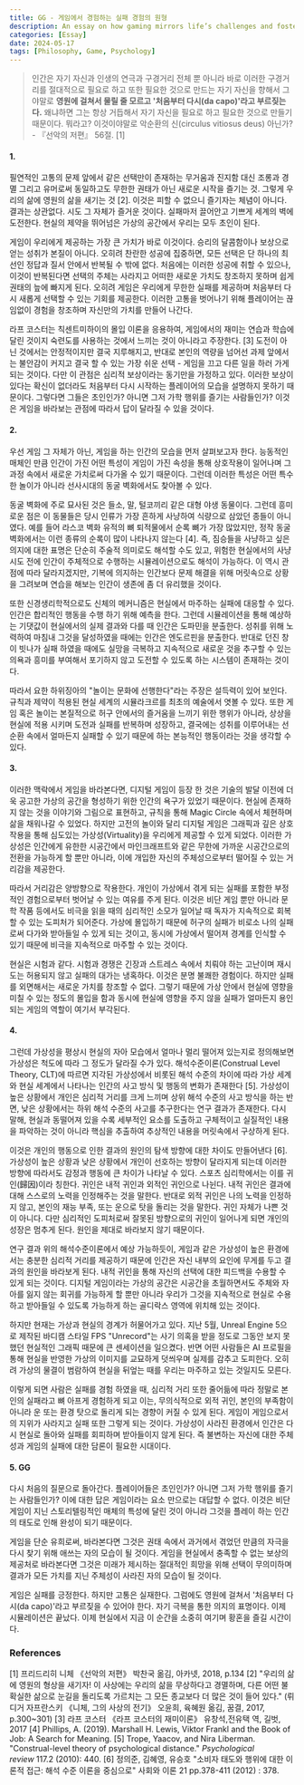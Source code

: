 ```yaml
---
title: GG - 게임에서 경험하는 실패 경험의 원형
description: An essay on how gaming mirrors life’s challenges and fosters resilience through infinite play.
categories: [Essay]
date: 2024-05-17
tags: [Philosophy, Game, Psychology]
---
```



> 인간은 자기 자신과 인생의 연극과 구경거리 전체 뿐 아니라 바로 이러한 구경거리를 절대적으로 필요로 하고 또한 필요한 것으로 만드는 자기 자신을 향해서 그야말로 **영원에 걸쳐서 물릴 줄 모르고 '처음부터 다시(da capo)'라고 부르짖는다.** 왜냐하면 그는 항상 거듭해서 자기 자신을 필요로 하고 필요한 것으로 만들기 때문이다. 뭐라고? 이것이야말로 악순환의 신(circulus vitiosus deus) 아닌가? - 『선악의 저편』 56절. [1]


#### 1.  
필연적인 고통의 문제 앞에서 같은 선택만이 존재하는 무거움과 진지함 대신 조롱과 경멸 그리고 유머로써 동일하고도 무한한 권태가 아닌 새로운 시작을 즐기는 것. 그렇게 우리의 삶에 영원의 삶을 새기는 것 [2]. 이것은 피할 수 없으니 즐기자는 체념이 아니다. 결과는 상관없다. 시도 그 자체가 즐거운 것이다. 실패마저 끌어안고 기쁘게 세계의 벽에 도전한다. 현실의 제약을 뛰어넘은 가상의 공간에서 우리는 모두 초인이 된다. 

게임이 우리에게 제공하는 가장 큰 가치가 바로 이것이다. 승리의 달콤함이나 보상으로 얻는 성취가 본질이 아니다. 오히려 찬란한 성공에 집중하면, 모든 선택은 단 하나의 최선인 정답과 질서 안에서 반복될 수 밖에 없다. 처음에는 이러한 성공에 취할 수 있으나, 이것이 반복된다면 선택의 주체는 사라지고 어떠한 새로운 가치도 창조하지 못하며 쉽게 권태의 늪에 빠지게 된다. 오히려 게임은 우리에게 무한한 실패를 제공하며 처음부터 다시 새롭게 선택할 수 있는 기회를 제공한다. 이러한 고통을 벗어나기 위해 플레이어는 끊임없이 경험을 창조하며 자신만의 가치를 만들어 나간다. 

라프 코스터는 칙센트미하이의 몰입 이론을 응용하여, 게임에서의 재미는 연습과 학습에 달린 것이지 숙련도를 사용하는 것에서 느끼는 것이 아니라고 주장한다. [3] 도전이 아닌 것에서는 안정적이지만 결국 지루해지고, 반대로 본인의 역량을 넘어선 과제 앞에서는 불안감이 커지고 결국 할 수 있는 가장 쉬운 선택 - 게임을 끄고 다른 일을 하러 가게 되는 것이다. 다만 이 관점은 심리적 보상이라는 동기만을 가정하고 있다. 이러한 보상이 있다는 확신이 없더라도 처음부터 다시 시작하는 플레이어의 모습을 설명하지 못하기 때문이다. 그렇다면 그들은 초인인가? 아니면 그저 가학 행위를 즐기는 사람들인가? 이것은 게임을 바라보는 관점에 따라서 답이 달라질 수 있을 것이다. 

#### 2.   
우선 게임 그 자체가 아닌, 게임을 하는 인간의 모습을 먼저 살펴보고자 한다. 능동적인 매체인 만큼 인간이 가진 어떤 특성이 게임이 가진 속성을 통해 상호작용이 일어나며 그 과정 속에서 새로운 가치로써 다가올 수 있기 때문이다. 그런데 이러한 특성은 어떤 특수한 놀이가 아니라 선사시대의 동굴 벽화에서도 찾아볼 수 있다. 

동굴 벽화에 주로 묘사된 것은 들소, 말, 털코끼리 같은 대형 야생 동물이다. 그런데 흥미로운 점은 이 동물들은 당시 인류가 가장 흔하게 사냥하여 식량으로 삼았던 종들이 아니였다. 예를 들어 라스코 벽화 유적의 뼈 퇴적물에서 순록 뼈가 가장 많았지만, 정작 동굴 벽화에서는 이런 종류의 순록이 많이 나타나지 않는다 [4]. 즉, 짐승들을 사냥하고 싶은 의지에 대한 표명은 단순히 주술적 의미로도 해석할 수도 있고, 위험한 현실에서의 사냥 시도 전에 인간이 주체적으로 수행하는 시뮬레이션으로도 해석이 가능하다. 이 역시 관점에 따라 달라지겠지만, 기복에 의지하는 인간보다 문제 해결을 위해 머릿속으로 상황을 그려보며 연습을 해보는 인간이 생존에 좀 더 유리했을 것이다.   

또한 신경생리학적으로도 신체의 메커니즘은 현실에서 마주하는 실패에 대응할 수 있다. 인간은 합리적인 행동을 수행 하기 위해 예측을 한다. 그런데 시뮬레이션을 통해 예상하는 기댓값이 현실에서의 실제 결과와 다를 때 인간은 도파민을 분출한다. 성취를 위해 노력하여 마침내 그것을 달성하였을 때에는 인간은 엔도르핀을 분출한다. 반대로 던진 창이 빗나가 실패 하였을 때에도 실망을 극복하고 지속적으로 새로운 것을 추구할 수 있는 의욕과 흥미를 부여해서 포기하지 않고 도전할 수 있도록 하는 시스템이 존재하는 것이다.   

따라서 요한 하위징아의 "놀이는 문화에 선행한다"라는 주장은 설득력이 있어 보인다. 규칙과 제약이 적용된 현실 세계의 시뮬라크르를 최초의 예술에서 엿볼 수 있다. 또한 게임 혹은 놀이는 본질적으로 허구 안에서의 즐거움을 느끼기 위한 행위가 아니라, 상상을 현실에 적용 시키며 도전과 실패를 반복하며 성장하고, 결국에는 성취를 이루어내는 선순환 속에서 얼마든지 실패할 수 있기 때문에 하는 본능적인 행동이라는 것을 생각할 수 있다. 

#### 3.  
이러한 맥락에서 게임을 바라본다면, 디지털 게임이 등장 한 것은 기술의 발달 이전에 더욱 공고한 가상의 공간을 형성하기 위한 인간의 욕구가 있었기 때문이다. 현실에 존재하지 않는 것을 이야기와 그림으로 표현하고, 규칙을 통해 Magic Circle 속에서 체현하며 삶을 채워나갈 수 있었다. 하지만 고전의 놀이와 달리 디지털 게임은 그래픽과 깊은 상호작용을 통해 심도있는 가상성(Virtuality)을 우리에게 제공할 수 있게 되었다. 이러한 가상성은 인간에게 유한한 시공간에서 마인크래프트와 같은 무한에 가까운 시공간으로의 전환을 가능하게 할 뿐만 아니라, 이에 개입한 자신의 주체성으로부터 떨어질 수 있는 거리감을 제공한다. 

따라서 거리감은 양방향으로 작용한다. 개인이 가상에서 겪게 되는 실패를 포함한 부정적인 경험으로부터 벗어날 수 있는 여유를 주게 된다. 이것은 비단 게임 뿐만 아니라 문학 작품 등에서도 비극을 읽을 때의 심리적인 소모가 일어날 때 독자가 지속적으로 회복할 수 있는 도피처가 되어준다. 가상에 몰입하기 때문에 허구의 실패가 비로소 나의 실패로써 다가와 받아들일 수 있게 되는 것이고, 동시에 가상에서 떨어져 경계를 인식할 수 있기 때문에 비극을 지속적으로 마주할 수 있는 것이다. 

현실은 시험과 같다. 시험과 경쟁은 긴장과 스트레스 속에서 치뤄야 하는 고난이며 재시도는 허용되지 않고 실패의 대가는 냉혹하다. 이것은 분명 불쾌한 경험이다. 하지만 실패를 외면해서는 새로운 가치를 창조할 수 없다. 그렇기 때문에 가상 안에서 현실에 영향을 미칠 수 있는 정도의 몰입을 함과 동시에 현실에 영향을 주지 않을 실패가 얼마든지 용인되는 게임의 역할이 여기서 부각된다.  


#### 4.  
그런데 가상성을 평상시 현실의 자아 모습에서 얼마나 멀리 떨어져 있는지로 정의해보면 가상성은 척도에 따라 그 정도가 달라질 수가 있다. 해석수준이론(Construal Level Theory, CLT)에 따르면 지각된 가상성에서 비롯된 해석 수준의 차이에 따라 가상 세계와 현실 세계에서 나타나는 인간의 사고 방식 및 행동의 변화가 존재한다 [5]. 가상성이 높은 상황에서 개인은 심리적 거리를 크게 느끼며 상위 해석 수준의 사고 방식을 하는 반면, 낮은 상황에서는 하위 해석 수준의 사고를 추구한다는 연구 결과가 존재한다. 다시 말해, 현실과 동떨어져 있을 수록 세부적인 요소를 도출하고 구체적이고 실질적인 내용을 파악하는 것이 아니라 핵심을 추출하여 추상적인 내용을 머릿속에서 구상하게 된다.

이것은 개인의 행동으로 인한 결과의 원인의 탐색 방향에 대한 차이도 만들어낸다 [6]. 가상성이 높은 상황과 낮은 상황에서 개인이 선호하는 방향이 달라지게 되는데 이러한 방향에 따라서도 감정과 행동에 큰 차이가 나타날 수 있다. 스포츠 심리학에서는 이를 귀인(歸因)이라 칭한다. 귀인은 내적 귀인과 외적인 귀인으로 나뉜다. 내적 귀인은 결과에 대해 스스로의 노력을 인정해주는 것을 말한다. 반대로 외적 귀인은 나의 노력을 인정하지 않고, 본인의 재능 부족, 또는 운으로 탓을 돌리는 것을 말한다. 귀인 자체가 나쁜 것이 아니다. 다만 심리적인 도피처로써 잘못된 방향으로의 귀인이 일어나게 되면 개인의 성장은 멈추게 된다. 원인을 제대로 바라보지 않기 때문이다. 

연구 결과 위의 해석수준이론에서 예상 가능하듯이, 게임과 같은 가상성이 높은 환경에서는 충분한 심리적 거리를 제공하기 때문에 인간은 자신 내부의 요인에 무게를 두고 결과의 원인을 바라보게 된다. 내적 귀인을 통해 자신의 선택에 대한 피드백을 수용할 수 있게 되는 것이다. 디지털 게임이라는 가상의 공간은 시공간을 초월하면서도 주체와 자아를 잃지 않는 회귀를 가능하게 할 뿐만 아니라 우리가 그것을 지속적으로 현실로 수용하고 받아들일 수 있도록 가능하게 하는 골디락스 영역에 위치해 있는 것이다. 

하지만 현재는 가상과 현실의 경계가 허물어가고 있다. 지난 5월, Unreal Engine 5으로 제작된 바디캠 스타일 FPS "Unrecord"는 사기 의혹을 받을 정도로 그동안 보지 못했던 현실적인 그래픽 때문에 큰 센세이션을 일으켰다. 반면 어떤 사람들은 AI 프로필을 통해 현실을 반영한 가상의 이미지를 교묘하게 덧씌우며 실제를 감추고 도피한다. 오히려 가상의 물결이 범람하여 현실을 뒤엎는 때를 우리는 마주하고 있는 것일지도 모른다. 

이렇게 되면 사람은 실패를 경험 하였을 때, 심리적 거리 또한 줄어듦에 따라 정말로 본인의 실패라고 뼈 아프게 경험하게 되고 이는, 무의식적으로 외적 귀인, 본인의 부족함이 아니라 운 또는 환경 탓으로 돌리게 되는 경향이 커질 수 있게 된다. 게임이 게임으로서의 지위가 사라지고 실패 또한 그렇게 되는 것이다. 가상성이 사라진 환경에서 인간은 다시 현실로 돌아와 실패를 회피하며 받아들이지 않게 된다. 즉 불변하는 자신에 대한 주체성과 게임의 실패에 대한 담론이 필요한 시대이다. 

#### 5. GG  

다시 처음의 질문으로 돌아간다. 플레이어들은 초인인가? 아니면 그저 가학 행위를 즐기는 사람들인가? 이에 대한 답은 게임이라는 요소 만으로는 대답할 수 없다. 이것은 비단 게임이 지닌 스토리텔링적인 매체의 특성에 달린 것이 아니라 그것을 플레이 하는 인간의 태도로 인해 완성이 되기 때문이다. 

게임을 단순 유희로써, 바라본다면 그것은 권태 속에서 과거에서 겪었던 만큼의 자극을 다시 찾기 위해 애쓰는 자의 모습이 될 것이다. 
게임을 현실에서 충족할 수 없는 보상의 제공처로 바라본다면 그것은 미래가 제시하는 절대적인 희망을 위해 선택이 무의미하며 결과가 모든 가치를 지닌 주체성이 사라진 자의 모습이 될 것이다.  

게임은 실패를 긍정한다. 하지만 고통은 실재한다. 그럼에도 영원에 걸쳐서 '처음부터 다시(da capo)'라고 부르짖을 수 있어야 한다. 자기 극복을 통한 의지의 표명이다. 이제 시뮬레이션은 끝났다. 이제 현실에서 지금 이 순간을 소중히 여기며 황혼을 즐길 시간이다.    

 

### References 

[1]  프리드리히 니체 《선악의 저편》 박찬국 옮김, 아카넷, 2018, p.134
[2] "우리의 삶에 영원의 형상을 새기자! 이 사상에는 우리의 삶을 무상하다고 경멸하며, 다른 어떤 불확실한 삶으로 눈길을 돌리도록 가르치는 그 모든 종교보다 더 많은 것이 들어 있다." (뤼디거 자프란스키 《니체, 그의 사상의 전기》 오윤희, 육혜원 옮김, 꿈결, 2017, p.300~301)
[3] 라프 코스터 《라프 코스터의 재미이론》 유창석,전유택 역, 길벗, 2017
[4] Phillips, A. (2019). Marshall H. Lewis, Viktor Frankl and the Book of Job: A Search for Meaning.
[5] Trope, Yaacov, and Nira Liberman. "Construal-level theory of psychological distance." _Psychological review_ 117.2 (2010): 440.
[6] 정의준, 김혜영, 유승호 "소비자 태도와 행위에 대한 이론적 접근: 해석 수준 이론을 중심으로" 사회와 이론 21 pp.378-411 (2012) : 378.

